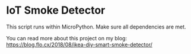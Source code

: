 # IoT Smoke Detector

This script runs within MicroPython. Make sure all dependencies are met.

You can read more about this project on my blog: https://blog.flo.cx/2018/08/ikea-diy-smart-smoke-detector/
